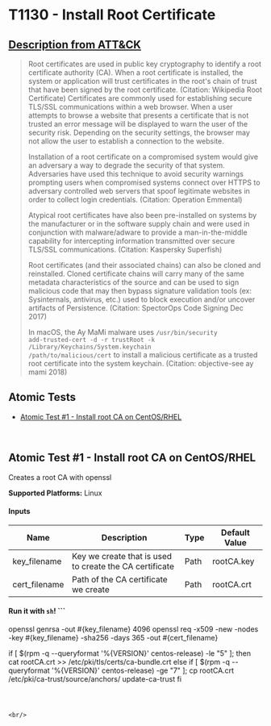 # T1130 - Install Root Certificate
## [Description from ATT&CK](https://attack.mitre.org/wiki/Technique/T1130)
<blockquote>Root certificates are used in public key cryptography to identify a root certificate authority (CA). When a root certificate is installed, the system or application will trust certificates in the root's chain of trust that have been signed by the root certificate. (Citation: Wikipedia Root Certificate) Certificates are commonly used for establishing secure TLS/SSL communications within a web browser. When a user attempts to browse a website that presents a certificate that is not trusted an error message will be displayed to warn the user of the security risk. Depending on the security settings, the browser may not allow the user to establish a connection to the website.

Installation of a root certificate on a compromised system would give an adversary a way to degrade the security of that system. Adversaries have used this technique to avoid security warnings prompting users when compromised systems connect over HTTPS to adversary controlled web servers that spoof legitimate websites in order to collect login credentials. (Citation: Operation Emmental)

Atypical root certificates have also been pre-installed on systems by the manufacturer or in the software supply chain and were used in conjunction with malware/adware to provide a man-in-the-middle capability for intercepting information transmitted over secure TLS/SSL communications. (Citation: Kaspersky Superfish)

Root certificates (and their associated chains) can also be cloned and reinstalled. Cloned certificate chains will carry many of the same metadata characteristics of the source and can be used to sign malicious code that may then bypass signature validation tools (ex: Sysinternals, antivirus, etc.) used to block execution and/or uncover artifacts of Persistence. (Citation: SpectorOps Code Signing Dec 2017)

In macOS, the Ay MaMi malware uses <code>/usr/bin/security add-trusted-cert -d -r trustRoot -k /Library/Keychains/System.keychain /path/to/malicious/cert</code> to install a malicious certificate as a trusted root certificate into the system keychain. (Citation: objective-see ay mami 2018)</blockquote>

## Atomic Tests

- [Atomic Test #1 - Install root CA on CentOS/RHEL](#atomic-test-1---install-root-ca-on-centosrhel)


<br/>

## Atomic Test #1 - Install root CA on CentOS/RHEL
Creates a root CA with openssl

**Supported Platforms:** Linux


#### Inputs
| Name | Description | Type | Default Value | 
|------|-------------|------|---------------|
| key_filename | Key we create that is used to create the CA certificate | Path | rootCA.key|
| cert_filename | Path of the CA certificate we create | Path | rootCA.crt|

#### Run it with `sh`! ```
openssl genrsa -out #{key_filename} 4096
openssl req -x509 -new -nodes -key #{key_filename} -sha256 -days 365 -out #{cert_filename}

if [ $(rpm -q --queryformat '%{VERSION}' centos-release) -le "5" ];
then
  cat rootCA.crt >> /etc/pki/tls/certs/ca-bundle.crt
else if [ $(rpm -q --queryformat '%{VERSION}' centos-release) -ge "7" ];
  cp rootCA.crt /etc/pki/ca-trust/source/anchors/
  update-ca-trust
fi
```



<br/>
